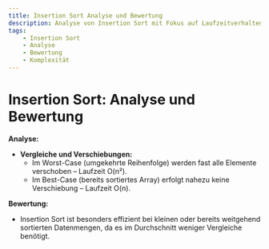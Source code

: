 ```yaml
---
title: Insertion Sort Analyse und Bewertung  
description: Analyse von Insertion Sort mit Fokus auf Laufzeitverhalten, Best-Case und Worst-Case Szenarien, leicht verständlich erläutert.  
tags:
    - Insertion Sort
    - Analyse
    - Bewertung
    - Komplexität
---
```


# Insertion Sort: Analyse und Bewertung

**Analyse:**  
- **Vergleiche und Verschiebungen:**  
  - Im Worst-Case (umgekehrte Reihenfolge) werden fast alle Elemente verschoben – Laufzeit O(n²).  
  - Im Best-Case (bereits sortiertes Array) erfolgt nahezu keine Verschiebung – Laufzeit O(n).

**Bewertung:**  
- Insertion Sort ist besonders effizient bei kleinen oder bereits weitgehend sortierten Datenmengen, da es im Durchschnitt weniger Vergleiche benötigt.

